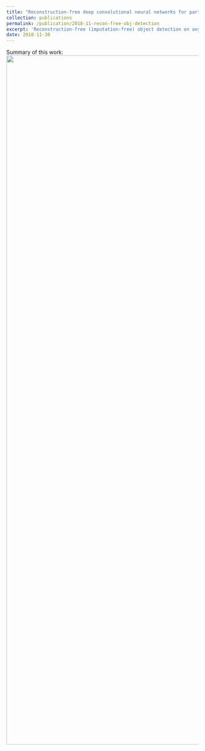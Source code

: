 ```yaml
---
title: "Reconstruction-free deep convolutional neural networks for partially observed images"
collection: publications
permalink: /publication/2018-11-recon-free-obj-detection
excerpt: 'Reconstruction-free (imputation-free) object detection on any observed patterns'
date: 2018-11-30
---
```


Summary of this work:
<img src='/images/reconfree_obj.png' width='1800'>

<!--
[Download paper here](http://academicpages.github.io/files/paper1.pdf)

Recommended citation: Your Name, You. (2009). "Paper Title Number 1." <i>Journal 1</i>. 1(1).
-->